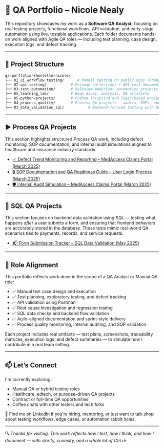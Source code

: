 # 🧪 QA Portfolio – Nicole Nealy

This repository showcases my work as a **Software QA Analyst**, focusing on real testing projects, functional workflows, API validation, and early-stage automation using live, testable applications. Each folder documents hands-on work aligned with Agile QA roles — including test planning, case design, execution logs, and defect tracking.

---

## 📁 Project Structure

```bash
qa-portfolio-shontelle-nicole/
├── 01_ui_workflow_testing/      # Manual testing on public apps (OrangeHRM, SauceDemo) 
├── 02-api-testing/           # Postman collections + API test documentation 
├── 03-test-automation/       # Selenium WebDriver automation projects (In progress)
├── 05_learning_lab/          # Deep dives, analysis, QA artifacts 
├── 05-python-projects/       # Python scripting and logic-based projects (In progress)
├── 04_process_quality/       # Process QA projects – audits, SOPs, and defect monitoring
├── 03_data_validation_sql/           # Backend-focused testing with SQL validation on stored form data

```
---

## ▶️ Process QA Projects

This section highlights structured Process QA work, including defect monitoring, SOP documentation, and internal audit simulations aligned to healthcare and insurance industry standards.

- [📈 Defect Trend Monitoring and Reporting – MedAccess Claims Portal (March 2025)](04_process_quality/01-defect-trend-monitoring/)
- [🔒 SOP Documentation and QA Readiness Guide – User Login Process (March 2025)](04_process_quality/02-sop-qa-readiness/)
- [🛡️ Internal Audit Simulation – MedAccess Claims Portal (March 2025)](04_process_quality/03-internal-audit-simulation/)

---

## 🧮 SQL QA Projects

This section focuses on backend data validation using SQL — testing what happens *after* a user submits a form, and ensuring that frontend behaviors are accurately stored in the database. These tests mimic real-world QA scenarios tied to payments, records, and service requests.

- [📬 Form Submission Tracker – SQL Data Validation (May 2025)](03_data_validation_sql/01_form_submission_sql_project/)

---

## 🎯 Role Alignment

This portfolio reflects work done in the scope of a QA Analyst or Manual QA role:

- ✅ Manual test case design and execution
- ✅ Test planning, exploratory testing, and defect tracking
- ✅ API validation using Postman
- ✅ Root cause investigation and regression testing
- ✅ SQL data checks and backend flow validation
- ✅ Agile-aligned documentation and sprint-style delivery
- ✅ Process quality monitoring, internal auditing, and SOP validation

Each project includes real artifacts — test plans, screenshots, traceability matrices, execution logs, and defect summaries — to simulate how I contribute in a real team setting.

---

## 📫 Let’s Connect

I'm currently exploring:

- Manual QA or hybrid testing roles  
- Healthcare, edtech, or purpose-driven QA projects  
- Contract or full-time QA opportunities  
- Coffee chats with other testers and tech folks

📍 Find me on [LinkedIn](https://www.linkedin.com/in/nicole-nealy/) if you're hiring, mentoring, or just want to talk shop about testing workflows, edge cases, or automation rabbit holes.

---

🔍 *Thanks for visiting. This work reflects how I test, how I think, and how I document — with clarity, curiosity, and a whole lot of Ctrl+F.*


